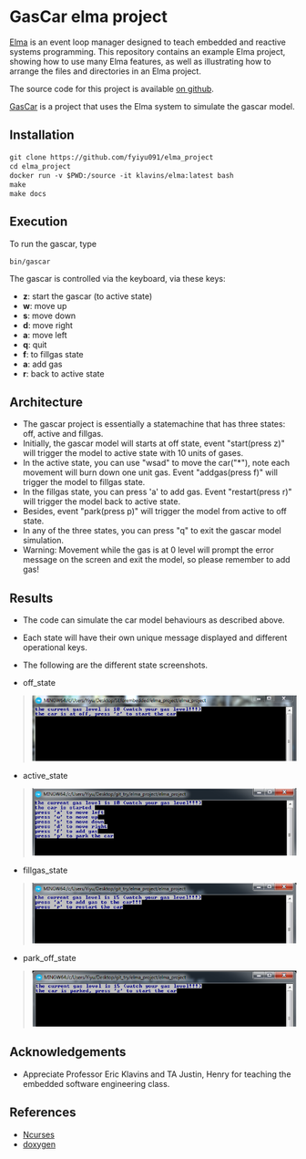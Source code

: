 GasCar elma project
===

[Elma](http://klavinslab.org/elma) is an event loop manager designed to teach embedded and reactive systems programming. This repository contains an example Elma project, showing how to use many Elma features, as well as illustrating how to arrange the files and directories in an Elma project.

The source code for this project is available [on github](https://github.com/klavinslab/elma_project).

[GasCar](https://github.com/fyiyu091/elma_project) is a project that uses the Elma system to simulate the gascar model. 

Installation
---

    git clone https://github.com/fyiyu091/elma_project
    cd elma_project
    docker run -v $PWD:/source -it klavins/elma:latest bash
    make
    make docs

Execution
---
To run the gascar, type

    bin/gascar

The gascar is controlled via the keyboard, via these keys:
- **z**: start the gascar (to active state)
- **w**: move up
- **s**: move down
- **d**: move right
- **a**: move left
- **q**: quit
- **f**: to fillgas state
- **a**: add gas
- **r**: back to active state

Architecture
---
- The gascar project is essentially a statemachine that has three states: off, active and fillgas.
- Initially, the gascar model will starts at off state, event "start(press z)" will trigger the model to active state with 10 units of gases.
- In the active state, you can use "wsad" to move the car("*"), note each movement will burn down one unit gas. Event "addgas(press f)" will trigger the model to fillgas state. 
- In the fillgas state, you can press 'a' to add gas. Event "restart(press r)" will trigger the model back to active state.
- Besides, event "park(press p)" will trigger the model from active to off state.
- In any of the three states, you can press "q" to exit the gascar model simulation. 
- Warning: Movement while the gas is at 0 level will prompt the error message on the screen and exit the model, so please remember to add gas!

Results
---
- The code can simulate the car model behaviours as described above. 
- Each state will have their own unique message displayed and different operational keys. 
- The following are the different state screenshots. 


- off_state
> ![off_state](https://github.com/fyiyu091/elma_project/blob/master/elma_project/docs/offstate.PNG)

- active_state 
> ![active_state](https://github.com/fyiyu091/elma_project/blob/master/elma_project/docs/activestate.PNG)

- fillgas_state 
> ![fillgas_state](https://github.com/fyiyu091/elma_project/blob/master/elma_project/docs/fillgasstate.PNG)

- park_off_state
> ![off_park_state](https://github.com/fyiyu091/elma_project/blob/master/elma_project/docs/park_off.PNG)


Acknowledgements
---
- Appreciate Professor Eric Klavins and TA Justin, Henry for teaching the embedded software engineering class.

References
---
- [Ncurses](http://www.tldp.org/HOWTO/NCURSES-Programming-HOWTO/)
- [doxygen](http://www.doxygen.nl/index.html)
